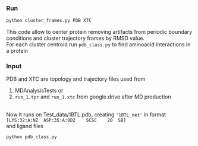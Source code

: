 ### Run
```sh
python cluster_frames.py PDB XTC
```

This code allow to center protein removing artifacts from periodic boundary conditions and cluster trajectory frames by RMSD value.\
For each cluster centroid run ```pdb_class.py``` to find aminoacid interactions in a protein

### **Input**

PDB and XTC are topology and trajectory files used from
1. MDAnalysisTests or
2. ```run_1.tpr``` and ```run_1.xtc``` from google.drive after MD production

\
Now it runs on Test_data/1BTL.pdb, creating ```'1BTL_net'``` in format ```[LYS:32:A:NZ	ASP:35:A:OD2	SCSC	20	SB]```\
and ligand files
```sh
python pdb_class.py
```
